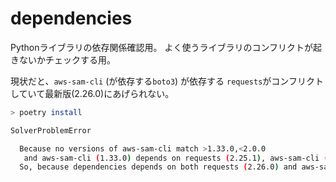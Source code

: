# dependencies

Pythonライブラリの依存関係確認用。
よく使うライブラリのコンフリクトが起きないかチェックする用。

現状だと、`aws-sam-cli` (が依存する`boto3`) が依存する `requests`がコンフリクトしていて最新版(2.26.0)にあげられない。

```sh
> poetry install

SolverProblemError

  Because no versions of aws-sam-cli match >1.33.0,<2.0.0
   and aws-sam-cli (1.33.0) depends on requests (2.25.1), aws-sam-cli (>=1.33.0,<2.0.0) requires requests (2.25.1).
  So, because dependencies depends on both requests (2.26.0) and aws-sam-cli (^1.33.0), version solving failed.
```
